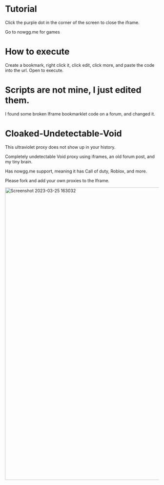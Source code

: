 # Tutorial

Click the purple dot in the corner of the screen to close the iframe.

Go to nowgg.me for games

# How to execute

Create a bookmark, right click it, click edit, click more, and paste the code into the url. Open to execute.

# Scripts are not mine, I just edited them.
I found some broken Iframe bookmarklet code on a forum, and changed it.
# Cloaked-Undetectable-Void
This ultraviolet proxy does not show up in your history.

Completely undetectable Void proxy using iframes, an old forum post, and my tiny brain.

Has nowgg.me support, meaning it has Call of duty, Roblox, and more.

Please fork and add your own proxies to the Iframe.

<img width="960" alt="Screenshot 2023-03-25 163032" src="https://user-images.githubusercontent.com/119009502/227750665-9043e710-48c3-4faf-b9f6-4fd636ecd389.png">


